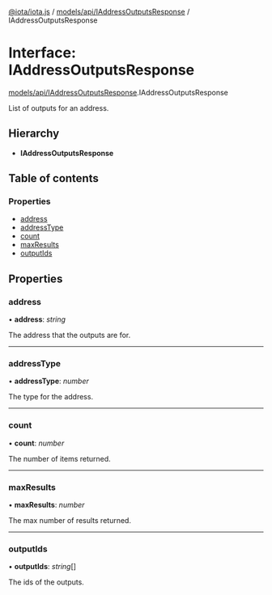 [@iota/iota.js](../README.md) / [models/api/IAddressOutputsResponse](../modules/models_api_iaddressoutputsresponse.md) / IAddressOutputsResponse

# Interface: IAddressOutputsResponse

[models/api/IAddressOutputsResponse](../modules/models_api_iaddressoutputsresponse.md).IAddressOutputsResponse

List of outputs for an address.

## Hierarchy

* **IAddressOutputsResponse**

## Table of contents

### Properties

- [address](models_api_iaddressoutputsresponse.iaddressoutputsresponse.md#address)
- [addressType](models_api_iaddressoutputsresponse.iaddressoutputsresponse.md#addresstype)
- [count](models_api_iaddressoutputsresponse.iaddressoutputsresponse.md#count)
- [maxResults](models_api_iaddressoutputsresponse.iaddressoutputsresponse.md#maxresults)
- [outputIds](models_api_iaddressoutputsresponse.iaddressoutputsresponse.md#outputids)

## Properties

### address

• **address**: *string*

The address that the outputs are for.

___

### addressType

• **addressType**: *number*

The type for the address.

___

### count

• **count**: *number*

The number of items returned.

___

### maxResults

• **maxResults**: *number*

The max number of results returned.

___

### outputIds

• **outputIds**: *string*[]

The ids of the outputs.

